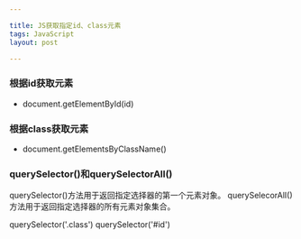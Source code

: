 ```yaml
---

title: JS获取指定id、class元素
tags: JavaScript
layout: post

---
```


### 根据id获取元素

- document.getElementById(id)

### 根据class获取元素

- document.getElementsByClassName()

### querySelector()和querySelectorAlI()

querySelector()方法用于返回指定选择器的第一个元素对象。
querySelecorAlI()方法用于返回指定选择器的所有元素对象集合。

querySelector('.class')
querySelector('#id')

